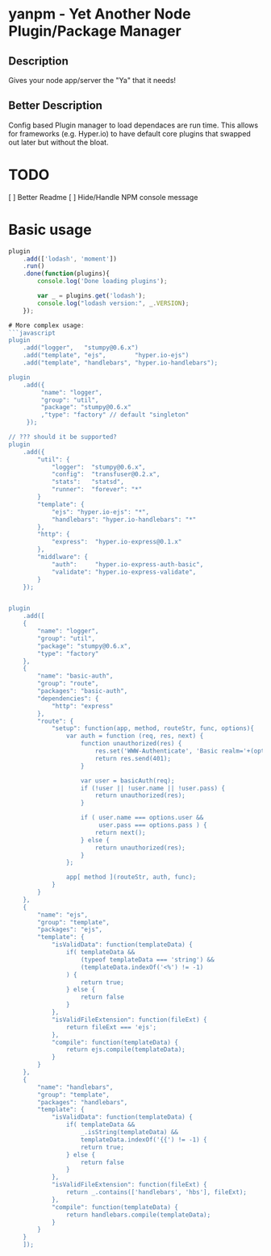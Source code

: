 yanpm - Yet Another Node Plugin/Package Manager
==========================

## Description
Gives your node app/server the "Ya" that it needs!

## Better Description
Config based Plugin manager to load dependaces are run time.
This allows for frameworks (e.g. Hyper.io) to have default core plugins that swapped out later but without the bloat.

# TODO
[ ] Better Readme
[ ] Hide/Handle NPM console message

# Basic usage
```javascript
plugin
    .add(['lodash', 'moment'])
    .run()
    .done(function(plugins){
        console.log('Done loading plugins');

        var _ = plugins.get('lodash');
        console.log("lodash version:", _.VERSION);
    });

# More complex usage:
```javascript
plugin
    .add("logger",   "stumpy@0.6.x")
    .add("template", "ejs",        "hyper.io-ejs")
    .add("template", "handlebars", "hyper.io-handlebars");

plugin
    .add({
         "name": "logger",
         "group": "util",
         "package": "stumpy@0.6.x"
         ,"type": "factory" // default "singleton"
     });

// ??? should it be supported?
plugin
    .add({
        "util": {
            "logger":  "stumpy@0.6.x",
            "config":  "transfuser@0.2.x",
            "stats":   "statsd",
            "runner":  "forever": "*"
        }
        "template": {
            "ejs": "hyper.io-ejs": "*",
            "handlebars": "hyper.io-handlebars": "*"
        },
        "http": {
            "express":  "hyper.io-express@0.1.x"
        },
        "middlware": {
            "auth":     "hyper.io-express-auth-basic",
            "validate": "hyper.io-express-validate",
        }
    });


plugin
    .add([
    {
        "name": "logger",
        "group": "util",
        "package": "stumpy@0.6.x",
        "type": "factory"
    },
    {
        "name": "basic-auth",
        "group": "route",
        "packages": "basic-auth",
        "dependencies": {
            "http": "express"
        },
        "route": {
            "setup": function(app, method, routeStr, func, options){
                var auth = function (req, res, next) {
                    function unauthorized(res) {
                        res.set('WWW-Authenticate', 'Basic realm='+(options.message || 'Authorization Required') );
                        return res.send(401);
                    }

                    var user = basicAuth(req);
                    if (!user || !user.name || !user.pass) {
                        return unauthorized(res);
                    }

                    if ( user.name === options.user &&
                         user.pass === options.pass ) {
                        return next();
                    } else {
                        return unauthorized(res);
                    }
                };

                app[ method ](routeStr, auth, func);
            }
        }
    },
    {
        "name": "ejs",
        "group": "template",
        "packages": "ejs",
        "template": {
            "isValidData": function(templateData) {
                if( templateData &&
                    (typeof templateData === 'string') &&
                    (templateData.indexOf('<%') != -1)
                ) {
                    return true;
                } else {
                    return false
                }
            },
            "isValidFileExtension": function(fileExt) {
                return fileExt === 'ejs';
            },
            "compile": function(templateData) {
                return ejs.compile(templateData);
            }
        }
    },
    {
        "name": "handlebars",
        "group": "template",
        "packages": "handlebars",
        "template": {
            "isValidData": function(templateData) {
                if( templateData &&
                    _.isString(templateData) &&
                    templateData.indexOf('{{') != -1) {
                    return true;
                } else {
                    return false
                }
            },
            "isValidFileExtension": function(fileExt) {
                return _.contains(['handlebars', 'hbs'], fileExt);
            },
            "compile": function(templateData) {
                return handlebars.compile(templateData);
            }
        }
    }
    ]);
```
